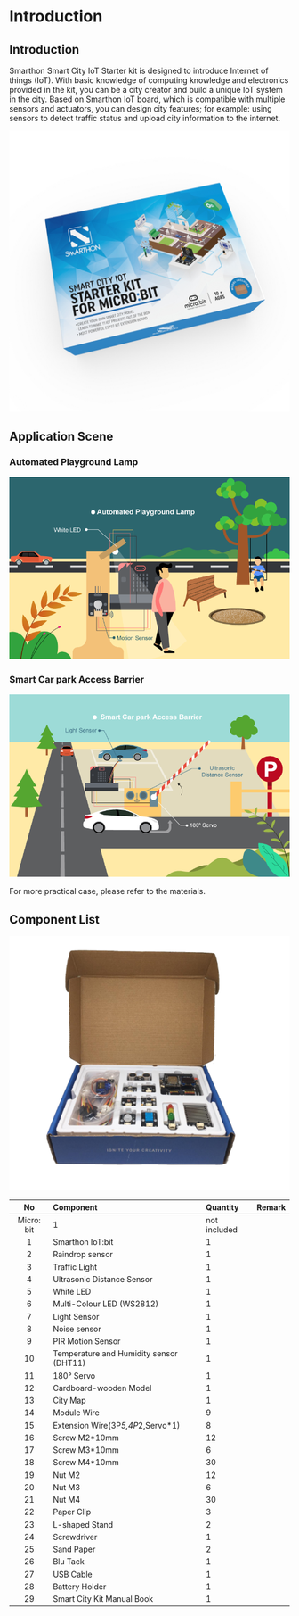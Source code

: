 # Introduction

## Introduction
Smarthon Smart City IoT Starter kit is designed to introduce Internet of things (IoT). With basic knowledge of computing knowledge and electronics provided in the kit, you can be a city creator and build a unique IoT system in the city. Based on Smarthon IoT board, which is compatible with multiple sensors and actuators, you can design city features; for example: using sensors to detect traffic status and upload city information to the internet.<BR><P>

![auto_fit](images/1_Intro/box.jpg)<BR><P>


## Application Scene
<H3>Automated Playground Lamp</H3><P>

![auto_fit](images/1_Intro/case01.png)

<H3>Smart Car park Access Barrier</H3><P>

![auto_fit](images/1_Intro/case02.png)
<P>
For more practical case, please refer to the materials.<P>

## Component List

![auto_fit](images/1_Intro/PartList.png)

No | Component |Quantity|Remark
:-: | :-- | :--| :--
|Micro: bit|1|not included
1|Smarthon IoT:bit|1|
2|Raindrop sensor|1|
3|Traffic Light|1|
4|Ultrasonic Distance Sensor|1|
5|White LED|1|
6|Multi-Colour LED (WS2812)|1|
7|Light Sensor|1|
8|Noise sensor|1|
9|PIR Motion Sensor|1|
10|Temperature and Humidity sensor (DHT11)|1|
11|180° Servo|1|
12|Cardboard-wooden Model|1|
13|City Map|1|
14|Module Wire|9|
15|Extension Wire(3P*5,4P*2,Servo*1)|8|
16|Screw M2*10mm|12|
17|Screw M3*10mm|6|
18|Screw M4*10mm|30|
19|Nut M2|12|
20|Nut M3|6|
21|Nut M4|30|
22|Paper Clip|3|
23|L-shaped Stand|2|
24|Screwdriver|1|
25|Sand Paper|2|
26|Blu Tack|1|
27|USB Cable|1|
28|Battery Holder|1|
29|Smart City Kit Manual Book|1|





